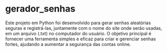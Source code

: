 # gerador_senhas
 Este projeto em Python foi desenvolvido para gerar senhas aleatórias seguras e registrá-las, juntamente com o nome do site onde serão usadas, em um arquivo (.txt) no computador do usuário. O objetivo principal é fornecer uma ferramenta simples e eficaz para criar e gerenciar senhas fortes, ajudando a aumentar a segurança das contas online.
